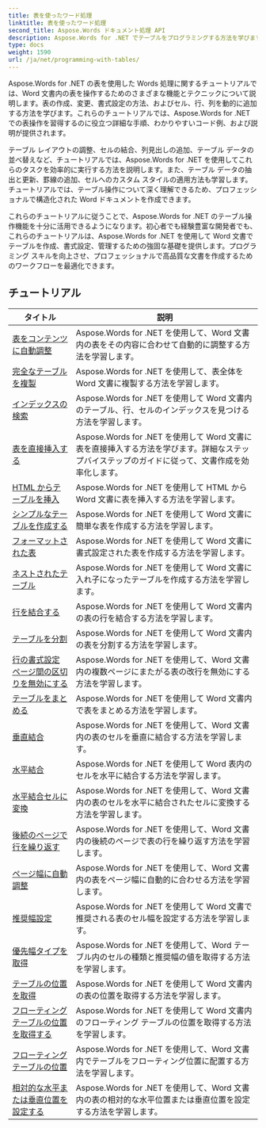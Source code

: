 ```yaml
---
title: 表を使ったワード処理
linktitle: 表を使ったワード処理
second_title: Aspose.Words ドキュメント処理 API
description: Aspose.Words for .NET でテーブルをプログラミングする方法を学びます。ステップバイステップのチュートリアルと C# コード例を使用して、Word 文書でテーブルを作成、操作、および書式設定する方法を学びます。
type: docs
weight: 1590
url: /ja/net/programming-with-tables/
---
```

Aspose.Words for .NET の表を使用した Words 処理に関するチュートリアルでは、Word 文書内の表を操作するためのさまざまな機能とテクニックについて説明します。表の作成、変更、書式設定の方法、およびセル、行、列を動的に追加する方法を学びます。これらのチュートリアルでは、Aspose.Words for .NET での表操作を習得するのに役立つ詳細な手順、わかりやすいコード例、および説明が提供されます。

テーブル レイアウトの調整、セルの結合、列見出しの追加、テーブル データの並べ替えなど、チュートリアルでは、Aspose.Words for .NET を使用してこれらのタスクを効率的に実行する方法を説明します。また、テーブル データの抽出と更新、罫線の追加、セルへのカスタム スタイルの適用方法も学習します。チュートリアルでは、テーブル操作について深く理解できるため、プロフェッショナルで構造化された Word ドキュメントを作成できます。

これらのチュートリアルに従うことで、Aspose.Words for .NET のテーブル操作機能を十分に活用できるようになります。初心者でも経験豊富な開発者でも、これらのチュートリアルは、Aspose.Words for .NET を使用して Word 文書でテーブルを作成、書式設定、管理するための強固な基礎を提供します。プログラミング スキルを向上させ、プロフェッショナルで高品質な文書を作成するためのワークフローを最適化できます。

 ## チュートリアル
| タイトル | 説明 |
| --- | --- |
| [表をコンテンツに自動調整](./auto-fit-table-to-contents/) | Aspose.Words for .NET を使用して、Word 文書内の表をその内容に合わせて自動的に調整する方法を学習します。 |
| [完全なテーブルを複製](./clone-complete-table/) | Aspose.Words for .NET を使用して、表全体を Word 文書に複製する方法を学習します。 |
| [インデックスの検索](./finding-index/) | Aspose.Words for .NET を使用して Word 文書内のテーブル、行、セルのインデックスを見つける方法を学習します。 |
| [表を直接挿入する](./insert-table-directly/) | Aspose.Words for .NET を使用して Word 文書に表を直接挿入する方法を学びます。詳細なステップバイステップのガイドに従って、文書作成を効率化します。 |
| [HTML からテーブルを挿入](./insert-table-from-html/) | Aspose.Words for .NET を使用して HTML から Word 文書に表を挿入する方法を学習します。 |
| [シンプルなテーブルを作成する](./create-simple-table/) | Aspose.Words for .NET を使用して Word 文書に簡単な表を作成する方法を学習します。 |
| [フォーマットされた表](./formatted-table/) | Aspose.Words for .NET を使用して Word 文書に書式設定された表を作成する方法を学習します。 |
| [ネストされたテーブル](./nested-table/) | Aspose.Words for .NET を使用して Word 文書に入れ子になったテーブルを作成する方法を学習します。 |
| [行を結合する](./combine-rows/) | Aspose.Words for .NET を使用して Word 文書内の表の行を結合する方法を学習します。 |
| [テーブルを分割](./split-table/) | Aspose.Words for .NET を使用して Word 文書内の表を分割する方法を学習します。 |
| [行の書式設定 ページ間の区切りを無効にする](./row-format-disable-break-across-pages/) | Aspose.Words for .NET を使用して、Word 文書内の複数ページにまたがる表の改行を無効にする方法を学習します。 |
| [テーブルをまとめる](./keep-table-together/) | Aspose.Words for .NET を使用して Word 文書内で表をまとめる方法を学習します。 |
| [垂直結合](./vertical-merge/) | Aspose.Words for .NET を使用して、Word 文書内の表のセルを垂直に結合する方法を学習します。 |
| [水平結合](./horizontal-merge/) | Aspose.Words for .NET を使用して Word 表内のセルを水平に結合する方法を学習します。 |
| [水平結合セルに変換](./convert-to-horizontally-merged-cells/) | Aspose.Words for .NET を使用して、Word 文書内の表のセルを水平に結合されたセルに変換する方法を学習します。 |
| [後続のページで行を繰り返す](./repeat-rows-on-subsequent-pages/) | Aspose.Words for .NET を使用して、Word 文書内の後続のページで表の行を繰り返す方法を学習します。 |
| [ページ幅に自動調整](./auto-fit-to-page-width/) | Aspose.Words for .NET を使用して、Word 文書内の表をページ幅に自動的に合わせる方法を学習します。 |
| [推奨幅設定](./preferred-width-settings/) | Aspose.Words for .NET を使用して Word 文書で推奨される表のセル幅を設定する方法を学習します。 |
| [優先幅タイプを取得](./retrieve-preferred-width-type/) | Aspose.Words for .NET を使用して、Word テーブル内のセルの種類と推奨幅の値を取得する方法を学習します。 |
| [テーブルの位置を取得](./get-table-position/) | Aspose.Words for .NET を使用して Word 文書内の表の位置を取得する方法を学習します。 |
| [フローティングテーブルの位置を取得する](./get-floating-table-position/) | Aspose.Words for .NET を使用して Word 文書内のフローティング テーブルの位置を取得する方法を学習します。 |
| [フローティングテーブルの位置](./floating-table-position/) | Aspose.Words for .NET を使用して、Word 文書内でテーブルをフローティング位置に配置する方法を学習します。 |
| [相対的な水平または垂直位置を設定する](./set-relative-horizontal-or-vertical-position/) | Aspose.Words for .NET を使用して、Word 文書内の表の相対的な水平位置または垂直位置を設定する方法を学習します。 |